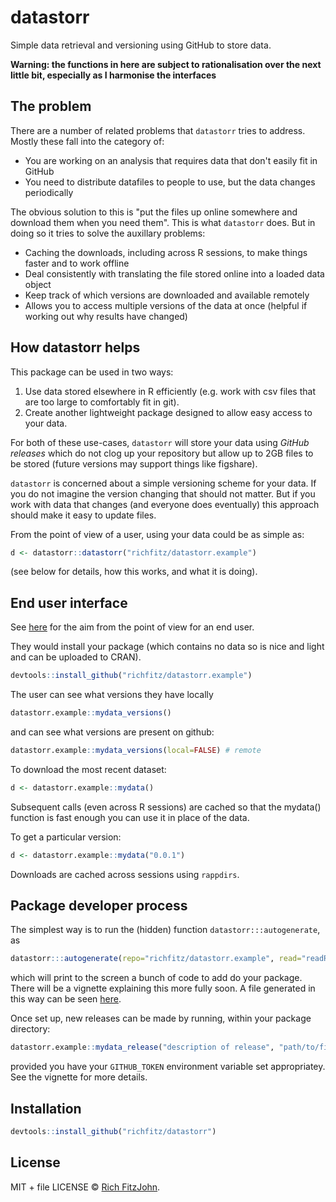 # datastorr

Simple data retrieval and versioning using GitHub to store data.

**Warning: the functions in here are subject to rationalisation over the next little bit, especially as I harmonise the interfaces**

## The problem

There are a number of related problems that `datastorr` tries to address.  Mostly these fall into the category of:

* You are working on an analysis that requires data that don't easily fit in GitHub
* You need to distribute datafiles to people to use, but the data changes periodically

The obvious solution to this is "put the files up online somewhere and download them when you need them".  This is what `datastorr` does.  But in doing so it tries to solve the auxillary problems:

* Caching the downloads, including across R sessions, to make things faster and to work offline
* Deal consistently with translating the file stored online into a loaded data object
* Keep track of which versions are downloaded and available remotely
* Allows you to access multiple versions of the data at once (helpful if working out why results have changed)

## How datastorr helps

This package can be used in two ways:

1. Use data stored elsewhere in R efficiently (e.g. work with csv files that are too large to comfortably fit in git).
2. Create another lightweight package designed to allow easy access to your data.

For both of these use-cases, `datastorr` will store your data using _GitHub releases_ which do not clog up your repository but allow up to 2GB files to be stored (future versions may support things like figshare).

`datastorr` is concerned about a simple versioning scheme for your data.  If you do not imagine the version changing that should not matter.  But if you work with data that changes (and everyone does eventually) this approach should make it easy to update files.

From the point of view of a user, using your data could be as simple as:

```r
d <- datastorr::datastorr("richfitz/datastorr.example")
```

(see below for details, how this works, and what it is doing).

## End user interface

See [here](https://github.com/richfitz/datastorr.example) for the aim from the point of view for an end user.

They would install your package (which contains no data so is nice and
light and can be uploaded to CRAN).

```r
devtools::install_github("richfitz/datastorr.example")
```

The user can see what versions they have locally

```r
datastorr.example::mydata_versions()
```

and can see what versions are present on github:

```r
datastorr.example::mydata_versions(local=FALSE) # remote
```

To download the most recent dataset:

```r
d <- datastorr.example::mydata()
```

Subsequent calls (even across R sessions) are cached so that the mydata() function is fast enough you can use it in place of the data.

To get a particular version:

```r
d <- datastorr.example::mydata("0.0.1")
```

Downloads are cached across sessions using `rappdirs`.

## Package developer process

The simplest way is to run the (hidden) function `datastorr:::autogenerate`, as


```r
datastorr:::autogenerate(repo="richfitz/datastorr.example", read="readRDS", name="mydata")
```

which will print to the screen a bunch of code to add do your package.  There will be a vignette explaining this more fully soon.  A file generated in this way can be seen  [here](https://github.com/richfitz/datastorr.example/blob/master/R/package.R).

Once set up, new releases can be made by running, within your package directory:

```r
datastorr.example::mydata_release("description of release", "path/to/file")
```

provided you have your `GITHUB_TOKEN` environment variable set appropriatey.  See the vignette for more details.

## Installation

```r
devtools::install_github("richfitz/datastorr")
```

## License

MIT + file LICENSE © [Rich FitzJohn](https://github.com/).

